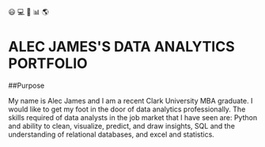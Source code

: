 :smiley: :computer: :orange_book: :bar_chart: :earth_americas:
# ALEC JAMES'S DATA ANALYTICS PORTFOLIO 
##Purpose

My name is Alec James and I am a recent Clark University MBA graduate. I would like to get my foot in the door of data analytics professionally. The skills required of data analysts in the job market that I have seen are: Python and ability to clean, visualize, predict, and draw insights, SQL and the understanding of relational databases, and excel and statistics. 
